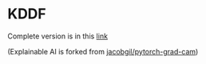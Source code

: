 # KDDF
Complete version is in this [link](https://github.com/melamaze/KDDF-pytorch-grad-cam)

(Explainable AI is forked from [jacobgil/pytorch-grad-cam](https://github.com/jacobgil/pytorch-grad-cam))